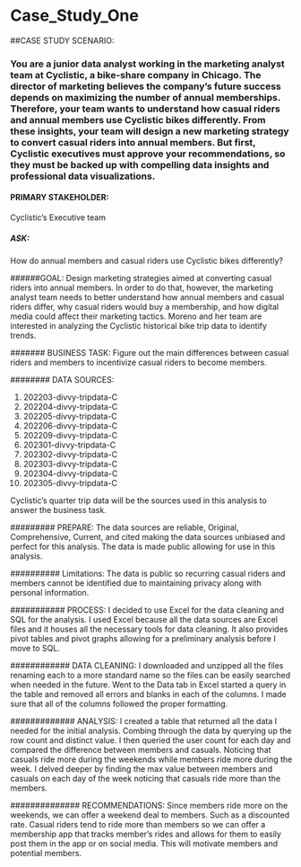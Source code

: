 # Case_Study_One

##CASE STUDY SCENARIO: 

### You are a junior data analyst working in the marketing analyst team at Cyclistic, a bike-share company in Chicago. The director of marketing believes the company’s future success depends on maximizing the number of annual memberships. Therefore, your team wants to understand how casual riders and annual members use Cyclistic bikes differently. From these insights, your team will design a new marketing strategy to convert casual riders into annual members. But first, Cyclistic executives must approve your recommendations, so they must be backed up with compelling data insights and professional data visualizations. 

#### PRIMARY STAKEHOLDER: 
Cyclistic’s Executive team 

##### ASK: 
How do annual members and casual riders use Cyclistic bikes differently? 

######GOAL:
Design marketing strategies aimed at converting casual riders into annual members. In order to do that, however, the marketing analyst team needs to better understand how annual members and casual riders differ, why casual riders would buy a membership, and how digital media could affect their marketing tactics. Moreno and her team are interested in analyzing the Cyclistic historical bike trip data to identify trends. 

####### BUSINESS TASK:
Figure out the main differences between casual riders and members to incentivize casual riders to become members.

######## DATA SOURCES:
1. 202203-divvy-tripdata-C
2. 202204-divvy-tripdata-C
3. 202205-divvy-tripdata-C
4. 202206-divvy-tripdata-C
5. 202209-divvy-tripdata-C
6. 202301-divvy-tripdata-C
7. 202302-divvy-tripdata-C
8. 202303-divvy-tripdata-C
9. 202304-divvy-tripdata-C
10. 202305-divvy-tripdata-C 

Cyclistic’s quarter trip data will be the sources used in this analysis to answer the business task.

######### PREPARE:
The data sources are reliable, Original, Comprehensive, Current, and cited making the data sources unbiased and perfect for this analysis. 
The data is made public allowing for use in this analysis. 

########## Limitations:
The data is public so recurring casual riders and members cannot be identified due to maintaining privacy along with personal information. 

########### PROCESS:
I decided to use Excel for the data cleaning and SQL for the analysis. 
I used Excel because all the data sources are Excel files and it houses all the necessary tools for data cleaning. It also provides pivot tables and pivot graphs allowing for a preliminary analysis before I move to SQL. 

############ DATA CLEANING:
I downloaded and unzipped all the files renaming each to a more standard name so the files can be easily searched when needed in the future. Went to the Data tab in Excel started a query in the table and removed all errors and blanks in each of the columns. I made sure that all of the columns followed the proper formatting. 

############# ANALYSIS:
I created a table that returned all the data I needed for the initial analysis. Combing through the data by querying up the row count and distinct value. I then queried the user count for each day and compared the difference between members and casuals. Noticing that casuals ride more during the weekends while members ride more during the week. I delved deeper by finding the max value between members and casuals on each day of the week noticing that casuals ride more than the members. 

############## RECOMMENDATIONS:
Since members ride more on the weekends, we can offer a weekend deal to members. Such as a discounted rate.
Casual riders tend to ride more than members so we can offer a membership app that tracks member’s rides and allows for them to easily post them in the app or on social media. This will motivate members and potential members. 
